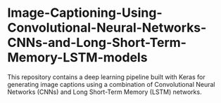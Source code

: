 # Image-Captioning-Using-Convolutional-Neural-Networks-CNNs-and-Long-Short-Term-Memory-LSTM-models
This repository contains a deep learning pipeline built with Keras for generating image captions using a combination of Convolutional Neural Networks (CNNs) and Long Short-Term Memory (LSTM) networks.
